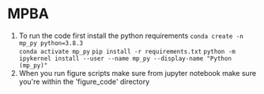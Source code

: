 # MPBA
1. To run the code first install the python requirements
`conda create -n mp_py python=3.8.3`<br>
`conda activate mp_py`
`pip install -r requirements.txt`
`python -m ipykernel install --user --name mp_py --display-name "Python (mp_py)"`
2. When you run figure scripts make sure from jupyter notebook make sure you're within the 'figure_code' directory 
